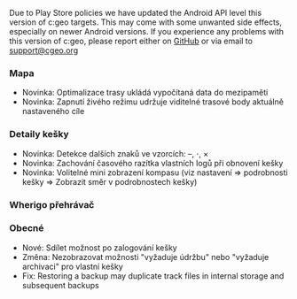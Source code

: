 Due to Play Store policies we have updated the Android API level this version of c:geo targets. This may come with some unwanted side effects, especially on newer Android versions. If you experience any problems with this version of c:geo, please report either on [GitHub](https://github.com/cgeo/cgeo) or via email to [support@cgeo.org](mailto:support@cgeo.org)

### Mapa
- Novinka: Optimalizace trasy ukládá vypočítaná data do mezipaměti
- Novinka: Zapnutí živého režimu udržuje viditelné trasové body aktuálně nastaveného cíle

### Detaily kešky
- Novinka: Detekce dalších znaků ve vzorcích: –, ⋅, ×
- Novinka: Zachování časového razítka vlastních logů při obnovení kešky
- Novinka: Volitelné mini zobrazení kompasu (viz nastavení => podrobnosti kešky => Zobrazit směr v podrobnostech kešky)

### Wherigo přehrávač

### Obecné
- Nové: Sdílet možnost po zalogování kešky
- Změna: Nezobrazovat možnosti "vyžaduje údržbu" nebo "vyžaduje archivaci" pro vlastní kešky
- Fix: Restoring a backup may duplicate track files in internal storage and subsequent backups
